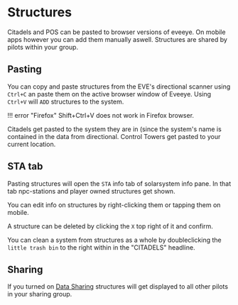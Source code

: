 # Structures
Citadels and POS can be pasted to browser versions of eveeye. On mobile apps however you can add them manually aswell. Structures are shared by pilots within your group.

## Pasting
You can copy and paste structures from the EVE's directional scanner using `Ctrl+C` an paste them on the active browser window of Eveeye.
Using `Ctrl+V` will `ADD` structures to the system.

!!! error "Firefox"
    Shift+Ctrl+V does not work in Firefox browser.
    
Citadels get pasted to the system they are in (since the system's name is contained in the data from directional. Control Towers get pasted to your current location. 

## STA tab
Pasting structures will open the `STA` info tab of solarsystem info pane. In that tab npc-stations and player owned structures get shown. 

You can edit info on structures by right-clicking them or tapping them on mobile.
               
A structure can be deleted by clicking the `X` top right of it and confirm.

You can clean a system from structures as a whole by doubleclicking the `little trash bin` to the right within in the "CITADELS" headline.

## Sharing
If you turned on [Data Sharing](https://eedocs.readthedocs.io/en/latest/sharing/cloud/) structures will get displayed to all other pilots in your sharing group.


<!--stackedit_data:
eyJoaXN0b3J5IjpbODE4NzM5ODc5XX0=
-->